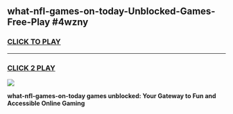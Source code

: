 
## what-nfl-games-on-today-Unblocked-Games-Free-Play #4wzny
<h3>
<a href="https://us.freeplayer.one?title=what-nfl-games-on-today&ref=9M">CLICK TO PLAY</a></h3>
<hr>

<h3>
<a href="https://us.freeplayer.one?title=what-nfl-games-on-today&ref=9M">CLICK 2 PLAY</a>
  
</h3>

<a href="https://us.freeplayer.one?title=what-nfl-games-on-today&ref=9M"><img src="https://clearcache.store/games.png"></a>


**what-nfl-games-on-today games unblocked: Your Gateway to Fun and Accessible Online Gaming**
